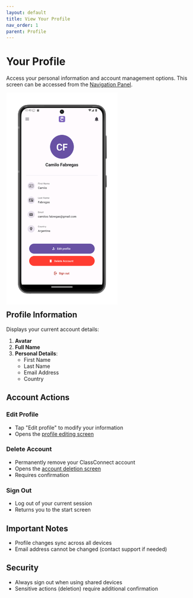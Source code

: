 ```yaml
---
layout: default
title: View Your Profile
nav_order: 1
parent: Profile
---
```


# Your Profile

Access your personal information and account management options. This screen can be accessed from the [Navigation Panel](/app-manual/app-navigation/drawer).

<p style="clear:both;"></p>
<img src="assets/profile.png" alt="Profile Screen" style="width:300px; float:left; margin-right:15px;"/>
<p style="clear:both;"></p>

## Profile Information

Displays your current account details:

1. **Avatar**
2. **Full Name**
3. **Personal Details**:
   - First Name
   - Last Name
   - Email Address
   - Country

## Account Actions

### Edit Profile
- Tap "Edit profile" to modify your information
- Opens the [profile editing screen](profile-edit.md)

### Delete Account
- Permanently remove your ClassConnect account
- Opens the [account deletion screen](profile-delete.md)
- Requires confirmation

### Sign Out
- Log out of your current session
- Returns you to the start screen

## Important Notes

- Profile changes sync across all devices
- Email address cannot be changed (contact support if needed)

## Security

- Always sign out when using shared devices
- Sensitive actions (deletion) require additional confirmation